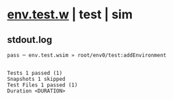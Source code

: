 # [env.test.w](../../../../../../examples/tests/sdk_tests/function/env.test.w) | test | sim

## stdout.log
```log
pass ─ env.test.wsim » root/env0/test:addEnvironment
 
 
Tests 1 passed (1)
Snapshots 1 skipped
Test Files 1 passed (1)
Duration <DURATION>
```

